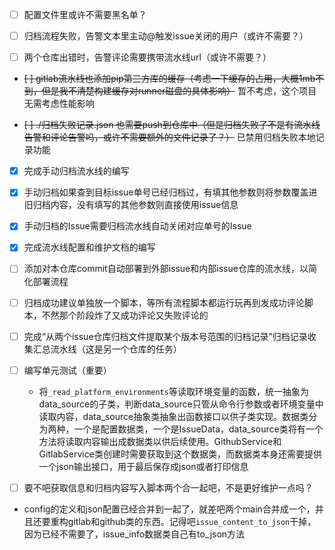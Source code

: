 - [ ] 配置文件里或许不需要黑名单？

- [ ] 归档流程失败，告警文本里主动@触发issue关闭的用户（或许不需要？）

- [ ] 两个仓库出错时，告警评论需要携带流水线url（或许不需要？）

- ~~[ ] gitlab流水线也添加pip第三方库的缓存（考虑一下缓存的占用，大概1mb不到，但是我不清楚构建缓存对runner磁盘的具体影响）~~ 暂不考虑，这个项目无需考虑性能影响

- ~~[ ] ./归档失败记录.json 也需要push到仓库中（但是归档失败了不是有流水线告警和评论告警吗，或许不需要额外的文件记录了？）~~ 已禁用归档失败本地记录功能

- [x] 完成手动归档流水线的编写

- [x] 手动归档如果查到目标issue单号已经归档过，有填其他参数则将参数覆盖进旧归档内容，没有填写的其他参数则直接使用issue信息

- [x] 手动归档的Issue需要归档流水线自动关闭对应单号的Issue

- [x] 完成流水线配置和维护文档的编写

- [ ] 添加对本仓库commit自动部署到外部issue和内部issue仓库的流水线，以简化部署流程

- [ ] 归档成功建议单独放一个脚本，等所有流程脚本都运行玩再到发成功评论脚本，不然那个阶段炸了又成功评论又失败评论的

- [ ] 完成“从两个issue仓库归档文件提取某个版本号范围的归档记录”归档记录收集汇总流水线（这是另一个仓库的任务）

- [ ] 编写单元测试（重要）
    - 将`_read_platform_environments`等读取环境变量的函数，统一抽象为data_source的子类，判断data_source只管从命令行参数或者环境变量中读取内容，data_source抽象类抽象出函数接口以供子类实现。数据类分为两种，一个是配置数据类，一个是IssueData，data_source类将有一个方法将读取内容输出成数据类以供后续使用。GithubService和GitlabService类创建时需要获取到这个数据类，而数据类本身还需要提供一个json输出接口，用于最后保存成json或者打印信息

- [ ] 要不吧获取信息和归档内容写入脚本两个合一起吧，不是更好维护一点吗？
- config的定义和json配置已经合并到一起了，就差吧两个main合并成一个，并且还要重构gitlab和github类的东西。记得吧`issue_content_to_json`干掉，因为已经不需要了，issue_info数据类自己有to_json方法